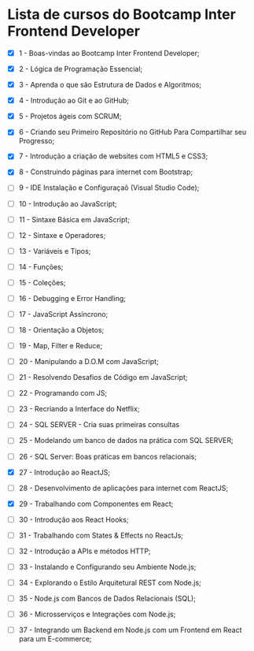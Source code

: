 # Lista de cursos do Bootcamp Inter Frontend Developer


- [x] 1 - Boas-vindas ao Bootcamp Inter Frontend Developer;
- [x] 2 - Lógica de Programação Essencial;
- [x] 3 - Aprenda o que são Estrutura de Dados e Algoritmos;
- [x] 4 - Introdução ao Git e ao GitHub;
- [x] 5 - Projetos ágeis com SCRUM;
- [x] 6 - Criando seu Primeiro Repositório no GitHub Para Compartilhar seu Progresso;
- [x] 7 - Introdução a criação de websites com HTML5 e CSS3;
- [x] 8 - Construindo páginas para internet com Bootstrap;
- [ ] 9 - IDE Instalação e Configuraçaõ (Visual Studio Code);
- [ ] 10 - Introdução ao JavaScript;
- [ ] 11 - Sintaxe Básica em JavaScript;
- [ ] 12 - Sintaxe e Operadores;
- [ ] 13 - Variáveis e Tipos;
- [ ] 14 - Funções;
- [ ] 15 - Coleções;
- [ ] 16 - Debugging e Error Handling;
- [ ] 17 - JavaScript Assíncrono;
- [ ] 18 - Orientação a Objetos;
- [ ] 19 - Map, Filter e Reduce;
- [ ] 20 - Manipulando a D.O.M com JavaScript;
- [ ] 21 - Resolvendo Desafios de Código em JavaScript;
- [ ] 22 - Programando com JS;
- [ ] 23 - Recriando a Interface do Netflix;
- [ ] 24 - SQL SERVER - Cria suas primeiras consultas
- [ ] 25 - Modelando um banco de dados na prática com SQL SERVER;
- [ ] 26 - SQL Server: Boas práticas em bancos relacionais;
- [x] 27 - Introdução ao ReactJS;
- [ ] 28 - Desenvolvimento de aplicações para internet com ReactJS;
- [x] 29 - Trabalhando com Componentes em React;
- [ ] 30 - Introdução aos React Hooks;
- [ ] 31 - Trabalhando com States & Effects no ReactJs;
- [ ] 32 - Introdução a APIs e métodos HTTP;
- [ ] 33 - Instalando e Configurando seu Ambiente Node.js;
- [ ] 34 - Explorando o Estilo Arquitetural REST com Node.js;
- [ ] 35 - Node.js com Bancos de Dados Relacionais (SQL);
- [ ] 36 - Microsserviços e Integrações com Node.js;
- [ ] 37 - Integrando um Backend em Node.js com um Frontend em React para um E-commerce;





